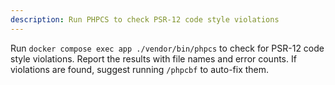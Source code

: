 ```yaml
---
description: Run PHPCS to check PSR-12 code style violations
---
```


Run `docker compose exec app ./vendor/bin/phpcs` to check for PSR-12 code style violations. Report the results with file names and error counts. If violations are found, suggest running `/phpcbf` to auto-fix them.
